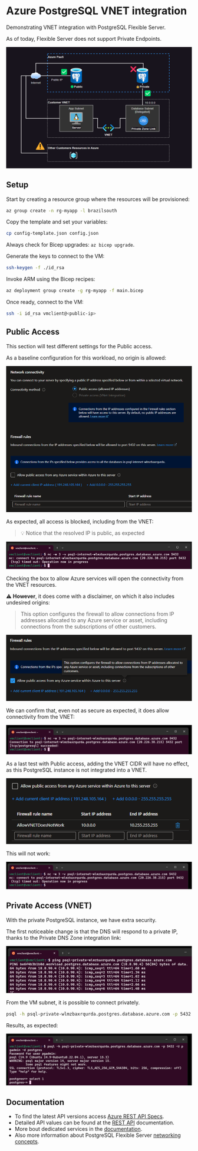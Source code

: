 # Azure PostgreSQL VNET integration

Demonstrating VNET integration with PostgreSQL Flexible Server.

As of today, Flexible Server does not support Private Endpoints.

<img src=".assets/psql.png" width=800 />

## Setup

Start by creating a resource group where the resources will be provisioned:

```sh
az group create -n rg-myapp -l brazilsouth
```

Copy the template and set your variables:

```sh
cp config-template.json config.json
```

Always check for Bicep upgrades: `az bicep upgrade`.

Generate the keys to connect to the VM:

```sh
ssh-keygen -f ./id_rsa
```

Invoke ARM using the Bicep recipes:

```sh
az deployment group create -g rg-myapp -f main.bicep
```

Once ready, connect to the VM:

```sh
ssh -i id_rsa vmclient@<public-ip>
```

## Public Access

This section will test different settings for the Public access.

As a baseline configuration for this workload, no origin is allowed:

<img src=".assets/public-001.png" width=700 />

As expected, all access is blocked, including from the VNET:

> 💡 Notice that the resolved IP is public, as expected

<img src=".assets/public-002.png" />

Checking the box to allow Azure services will open the connectivity from the VNET resources.

⚠️ **However**, it does come with a disclaimer, on which it also includes undesired origins:

> This option configures the firewall to allow connections from IP addresses allocated to any Azure service or asset, including connections from the subscriptions of other customers.

<img src=".assets/public-003.png" />

We can confirm that, even not as secure as expected, it does allow connectivity from the VNET:

<img src=".assets/public-004.png" />

As a last test with Public access, adding the VNET CIDR will have no effect, as this PostgreSQL instance is not integrated into a VNET.

<img src=".assets/public-005.png" />

This will not work:

<img src=".assets/public-006.png" />


## Private Access (VNET)

With the private PostgreSQL instance, we have extra security.

The first noticeable change is that the DNS will respond to a private IP, thanks to the Private DNS Zone integration link:

<img src=".assets/private-001.png" />

From the VM subnet, it is possible to connect privately.

```sh
psql -h psql-private-wlmzbaxrqurda.postgres.database.azure.com -p 5432 -U pgadmin -d postgres
```

Results, as expected:

<img src=".assets/private-002.png" />

## Documentation

- To find the latest API versions access [Azure REST API Specs][1].
- Detailed API values can be found at the [REST API][2] documentation.
- More bout dedicated services in the [documentation][3].
- Also more information about PostgreSQL Flexible Server [networking concepts][4].

[1]: https://github.com/Azure/azure-rest-api-specs
[2]: https://learn.microsoft.com/en-us/azure/templates/microsoft.dbforpostgresql/flexibleservers?pivots=deployment-language-bicep
[3]: https://learn.microsoft.com/en-us/azure/virtual-network/virtual-network-for-azure-services
[4]: https://learn.microsoft.com/en-us/azure/postgresql/flexible-server/concepts-networking
